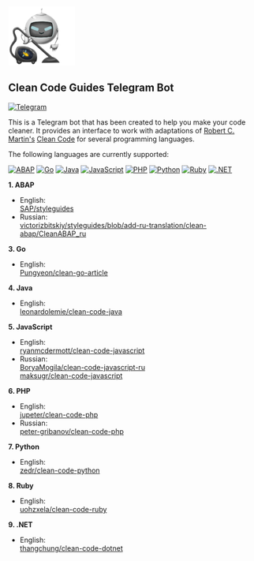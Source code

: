 <img src="https://github.com/victorizbitskiy/CleanCodeGuidesBot/blob/main/docs/img/logo.png" height="120px"/>

## Clean Code Guides Telegram Bot

[![Telegram](https://img.shields.io/badge/Telegram-@CleanCodeGuidesBot-27A03E?style=flat&logo=telegram)](https://t.me/CleanCodeGuidesBot)

This is a Telegram bot that has been created to help you make your code cleaner.
It provides an interface to work with adaptations of [Robert C. Martin's](https://github.com/unclebob) [Clean Code](https://www.amazon.com/Clean-Code-Handbook-Software-Craftsmanship/dp/0132350882) for several programming languages.  
 
The following languages are currently supported:  

[![ABAP](https://img.shields.io/badge/ABAP-485361?style=flat-square&logo=sap)](https://help.sap.com/doc/abapdocu_752_index_htm/7.52/en-us/abenabap_overview.htm)
[![Go](https://img.shields.io/badge/Go-007D9C?style=flat-square&logo=go&logoColor=black)](https://go.dev)
[![Java](https://img.shields.io/badge/Java-B17429?style=flat-square&logo=java&logoColor=black)](https://www.java.com)
[![JavaScript](https://img.shields.io/badge/JavaScript-F7DF1E?style=flat-square&logo=javascript&logoColor=black)](https://developer.mozilla.org/en/docs/Web/JavaScript)
[![PHP](https://img.shields.io/badge/PHP-8892BF?style=flat-square&logo=php&logoColor=black)](https://www.php.net/)
[![Python](https://img.shields.io/badge/Python-FFDE56?style=flat-square&logo=python&logoColor=3B83BD)](https://www.python.org)
[![Ruby](https://img.shields.io/badge/Ruby-CC342D?style=flat-square&logo=ruby&logoColor=white)](https://www.ruby-lang.org)
[![.NET](https://img.shields.io/badge/.NET-6C4675?style=flat-square&logo=.NET&logoColor=white)](https://dotnet.microsoft.com/en-us)

**1. ABAP**
- English:  
  [SAP/styleguides](https://github.com/SAP/styleguides/blob/main/clean-abap/CleanABAP.md)
- Russian:  
  [victorizbitskiy/styleguides/blob/add-ru-translation/clean-abap/CleanABAP_ru](https://github.com/victorizbitskiy/styleguides/blob/add-ru-translation/clean-abap/CleanABAP_ru.md)  

**3. Go**
- English:  
  [Pungyeon/clean-go-article](https://github.com/Pungyeon/clean-go-article)
  
**4. Java**
- English:  
  [leonardolemie/clean-code-java](https://github.com/leonardolemie/clean-code-java)
  
**5. JavaScript**  
- English:  
  [ryanmcdermott/clean-code-javascript](https://github.com/ryanmcdermott/clean-code-javascript)  
- Russian:  
  [BoryaMogila/clean-code-javascript-ru](https://github.com/BoryaMogila/clean-code-javascript-ru)   
  [maksugr/clean-code-javascript](https://github.com/maksugr/clean-code-javascript)  
  
**6. PHP**
- English:  
  [jupeter/clean-code-php](https://github.com/jupeter/clean-code-php)
- Russian:  
  [peter-gribanov/clean-code-php](https://github.com/peter-gribanov/clean-code-php)  
  
**7. Python**
- English:  
  [zedr/clean-code-python](https://github.com/zedr/clean-code-python)  
  
**8. Ruby**
- English:  
  [uohzxela/clean-code-ruby](https://github.com/uohzxela/clean-code-ruby)  
  
**9. .NET**
- English:  
  [thangchung/clean-code-dotnet](https://github.com/thangchung/clean-code-dotnet)  
